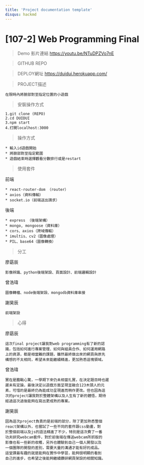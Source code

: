 ```yaml
---
title: 'Project documentation template'
disqus: hackmd
---
```


[107-2] Web Programming Final
===

> Demo 影片連結 
> https://youtu.be/NTuDPZVo7nE

> GITHUB REPO
> 
 
> DEPLOY網址
> https://duidui.herokuapp.com/

> PROJECT描述

    在限時內將臉部對至指定位置的小遊戲

> 安裝操作方式

    1.git clone (REPO)
    2.cd DUIDUI
    3.npm start
    4.打開localhost:3000

> 操作方式

    * 輸入id遊戲開始
    * 將臉部對至指定範圍
    * 遊戲結束時選擇觀看分數排行或是restart

> 使用套件

前端

    * react-router-dom （router）
    * axios（資料傳輸）
    * socket.io（前端送出請求）
    
後端

    * express （後端架構）
    * mongo, mongoose（資料庫）
    * cors、axios（誇域傳輸）
    * imultis、cv2（圖像處理）
    * PIL、base64（圖像轉換）
    
> 分工

廖勗辰

    影像辨識、python後端架設、頁面設計、前端邏輯設計

曾浩瑋

    圖像轉檔、node後端架設、mongodb資料庫串接

謝昊辰

    前端架設

> 心得

廖勗辰

    這次final project讓我對web programming有了新的認
    識，包括如何進行專案管理、如何與組員合作、如何運用網路
    上的資源，都是相當難的課題，雖然最終做出來的網頁與原先
    構想的不太相同，希望未來能繼續精進，更加熟悉這塊領域。

曾浩瑋

    實在是膽戰心驚，一學期下來仍未相當扎實，在決定題目時也遲
    遲未有定論，最後決定以遊戲方面呈現並融合123木頭人的元
    素，可惜的是最終仍為能成功呈現進而稍作更改。但也因為這
    次的project讓我對於整體架構以及人生有了新的體悟，期待
    經過這次過後能夠在寫出更成熟的專案。

謝昊辰

    因為這次project負責的是前端的部分，除了更加熟悉整個
    react架構以外，也嘗試了一些不同的套件跟css動畫，對
    於整個前端以及js的語法精進了不少，特別是這次費了一番
    功夫研究webcam套件，對於前後端在傳送webcam所抓取的
    影像也有一些新的收穫，另外也體驗到自己一個人開發以及
    一個團隊的開發的差別，需要大量的溝通才能有好的成品。
    這堂課最有趣的就是能夠在實作中學習，能夠很明顯的看到
    自己的進步，也希望之後能夠繼續鑽研網頁架設的相關知識。